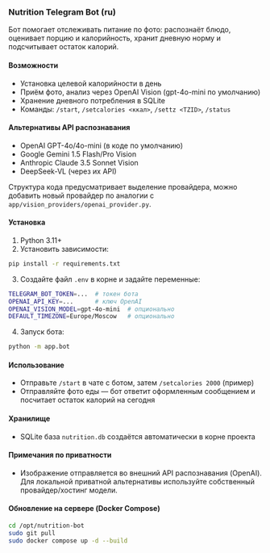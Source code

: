 ### Nutrition Telegram Bot (ru)

Бот помогает отслеживать питание по фото: распознаёт блюдо, оценивает порцию и калорийность, хранит дневную норму и подсчитывает остаток калорий.

#### Возможности
- Установка целевой калорийности в день
- Приём фото, анализ через OpenAI Vision (gpt-4o-mini по умолчанию)
- Хранение дневного потребления в SQLite
- Команды: `/start`, `/setcalories <ккал>`, `/settz <TZID>`, `/status`

#### Альтернативы API распознавания
- OpenAI GPT-4o/4o-mini (в коде по умолчанию)
- Google Gemini 1.5 Flash/Pro Vision
- Anthropic Claude 3.5 Sonnet Vision
- DeepSeek-VL (через их API)

Структура кода предусматривает выделение провайдера, можно добавить новый провайдер по аналогии с `app/vision_providers/openai_provider.py`.

#### Установка
1) Python 3.11+
2) Установить зависимости:

```bash
pip install -r requirements.txt
```

3) Создайте файл `.env` в корне и задайте переменные:

```bash
TELEGRAM_BOT_TOKEN=...  # токен бота
OPENAI_API_KEY=...      # ключ OpenAI
OPENAI_VISION_MODEL=gpt-4o-mini  # опционально
DEFAULT_TIMEZONE=Europe/Moscow   # опционально
```

4) Запуск бота:

```bash
python -m app.bot
```

#### Использование
- Отправьте `/start` в чате с ботом, затем `/setcalories 2000` (пример)
- Отправляйте фото еды — бот ответит оформленным сообщением и посчитает остаток калорий на сегодня

#### Хранилище
- SQLite база `nutrition.db` создаётся автоматически в корне проекта

#### Примечания по приватности
- Изображение отправляется во внешний API распознавания (OpenAI). Для локальной приватной альтернативы используйте собственный провайдер/хостинг модели. 

#### Обновление на сервере (Docker Compose)

```bash
cd /opt/nutrition-bot
sudo git pull
sudo docker compose up -d --build
``` 